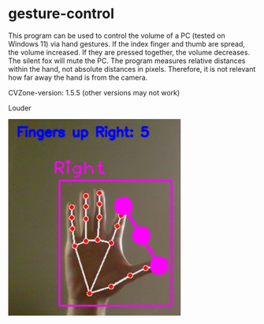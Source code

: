 # gesture-control

This program can be used to control the volume of a PC (tested on Windows 11) via hand gestures. If the index finger and thumb are spread, the volume increased. 
If they are pressed together, the volume decreases. The silent fox will mute the PC. The program measures relative distances within the hand, not absolute distances
in pixels. Therefore, it is not relevant how far away the hand is from the camera.

CVZone-version: 1.5.5 (other versions may not work)

Louder





![Alt Text](https://raw.githubusercontent.com/benediktaugenstein/gesture-control/main/images/louder.png)

